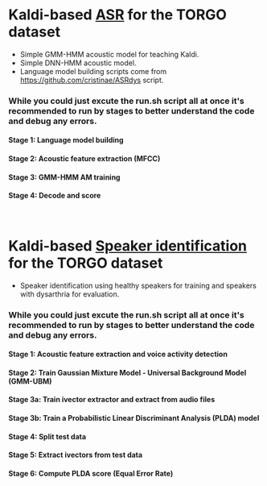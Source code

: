# Kaldi-based [ASR](https://github.com/abnerLing/torgo-speech_processing/blob/main/asr/run.sh) for the TORGO dataset
- Simple GMM-HMM acoustic model for teaching Kaldi.
- Simple DNN-HMM acoustic model.
- Language model building scripts come from https://github.com/cristinae/ASRdys script.

### While you could just excute the run.sh script all at once it's recommended to run by stages to better understand the code and debug any errors.
#### Stage 1: Language model building
#### Stage 2: Acoustic feature extraction (MFCC)
#### Stage 3: GMM-HMM AM training
#### Stage 4: Decode and score

&nbsp;
&nbsp;
&nbsp;

# Kaldi-based [Speaker identification](https://github.com/abnerLing/torgo-speech_processing/blob/main/ver/run.sh) for the TORGO dataset
- Speaker identification using healthy speakers for training and speakers with dysarthria for evaluation.

### While you could just excute the run.sh script all at once it's recommended to run by stages to better understand the code and debug any errors.
#### Stage 1:  Acoustic feature extraction and voice activity detection
#### Stage 2:  Train Gaussian Mixture Model - Universal Background Model (GMM-UBM)
#### Stage 3a: Train ivector extractor and extract from audio files
#### Stage 3b: Train a Probabilistic Linear Discriminant Analysis (PLDA) model
#### Stage 4:  Split test data
#### Stage 5:  Extract ivectors from test data
#### Stage 6:  Compute PLDA score (Equal Error Rate)


